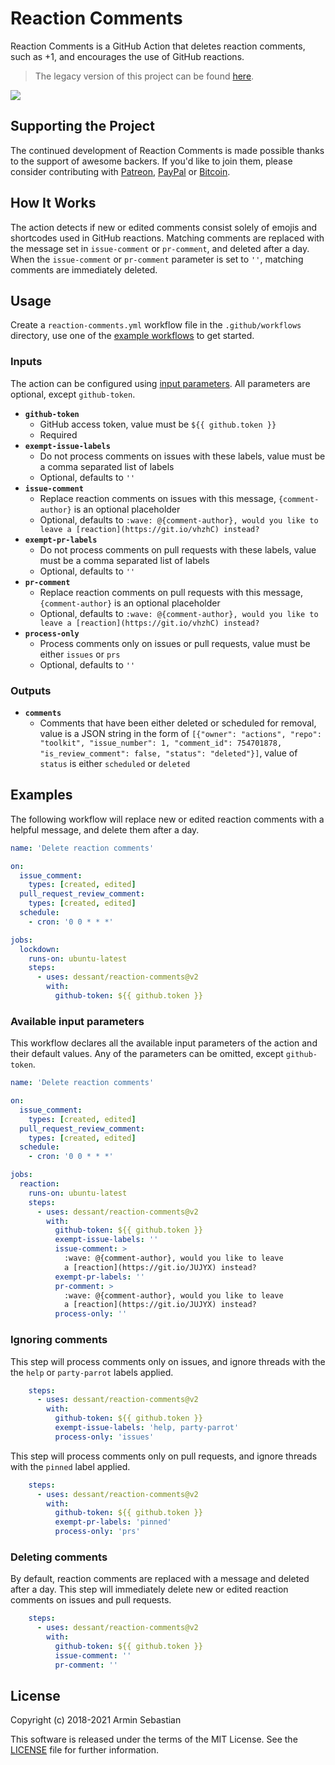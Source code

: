 # Reaction Comments

Reaction Comments is a GitHub Action that deletes reaction comments,
such as +1, and encourages the use of GitHub reactions.

> The legacy version of this project can be found
[here](https://github.com/dessant/reaction-comments-app).

<img src="https://raw.githubusercontent.com/dessant/reaction-comments/master/assets/screenshot.png" style="max-width: 800px">

## Supporting the Project

The continued development of Reaction Comments is made possible
thanks to the support of awesome backers. If you'd like to join them,
please consider contributing with
[Patreon](https://armin.dev/go/patreon?pr=reaction-comments&src=repo),
[PayPal](https://armin.dev/go/paypal?pr=reaction-comments&src=repo) or
[Bitcoin](https://armin.dev/go/bitcoin?pr=reaction-comments&src=repo).

## How It Works

The action detects if new or edited comments consist solely of emojis
and shortcodes used in GitHub reactions. Matching comments are replaced with
the message set in `issue-comment` or `pr-comment`, and deleted after a day.
When the `issue-comment` or `pr-comment` parameter is set to `''`,
matching comments are immediately deleted.

## Usage

Create a `reaction-comments.yml` workflow file in the `.github/workflows`
directory, use one of the [example workflows](#examples) to get started.

### Inputs

The action can be configured using [input parameters](https://help.github.com/en/actions/reference/workflow-syntax-for-github-actions#jobsjob_idstepswith).
All parameters are optional, except `github-token`.

- **`github-token`**
  - GitHub access token, value must be `${{ github.token }}`
  - Required
- **`exempt-issue-labels`**
  - Do not process comments on issues with these labels, value must be
    a comma separated list of labels
  - Optional, defaults to `''`
- **`issue-comment`**
  - Replace reaction comments on issues with this message,
    `{comment-author}` is an optional placeholder
  - Optional, defaults to `:wave: @{comment-author}, would you like to leave
    a [reaction](https://git.io/vhzhC) instead?`
- **`exempt-pr-labels`**
  - Do not process comments on pull requests with these labels, value must be
    a comma separated list of labels
  - Optional, defaults to `''`
- **`pr-comment`**
  - Replace reaction comments on pull requests with this message,
    `{comment-author}` is an optional placeholder
  - Optional, defaults to `:wave: @{comment-author}, would you like to leave
    a [reaction](https://git.io/vhzhC) instead?`
- **`process-only`**
  - Process comments only on issues or pull requests, value must be
    either `issues` or `prs`
  - Optional, defaults to `''`

### Outputs

- **`comments`**
  - Comments that have been either deleted or scheduled for removal,
    value is a JSON string in the form of
    `[{"owner": "actions", "repo": "toolkit", "issue_number": 1,
    "comment_id": 754701878, "is_review_comment": false, "status": "deleted"}]`,
    value of `status` is either `scheduled` or `deleted`

## Examples

The following workflow will replace new or edited reaction comments
with a helpful message, and delete them after a day.

```yaml
name: 'Delete reaction comments'

on:
  issue_comment:
    types: [created, edited]
  pull_request_review_comment:
    types: [created, edited]
  schedule:
    - cron: '0 0 * * *'

jobs:
  lockdown:
    runs-on: ubuntu-latest
    steps:
      - uses: dessant/reaction-comments@v2
        with:
          github-token: ${{ github.token }}
```

### Available input parameters

This workflow declares all the available input parameters of the action
and their default values. Any of the parameters can be omitted,
except `github-token`.

```yaml
name: 'Delete reaction comments'

on:
  issue_comment:
    types: [created, edited]
  pull_request_review_comment:
    types: [created, edited]
  schedule:
    - cron: '0 0 * * *'

jobs:
  reaction:
    runs-on: ubuntu-latest
    steps:
      - uses: dessant/reaction-comments@v2
        with:
          github-token: ${{ github.token }}
          exempt-issue-labels: ''
          issue-comment: >
            :wave: @{comment-author}, would you like to leave
            a [reaction](https://git.io/JUJYX) instead?
          exempt-pr-labels: ''
          pr-comment: >
            :wave: @{comment-author}, would you like to leave
            a [reaction](https://git.io/JUJYX) instead?
          process-only: ''
```

### Ignoring comments

This step will process comments only on issues, and ignore threads
with the the `help` or `party-parrot` labels applied.

```yaml
    steps:
      - uses: dessant/reaction-comments@v2
        with:
          github-token: ${{ github.token }}
          exempt-issue-labels: 'help, party-parrot'
          process-only: 'issues'
```

This step will process comments only on pull requests, and ignore threads
with the `pinned` label applied.

```yaml
    steps:
      - uses: dessant/reaction-comments@v2
        with:
          github-token: ${{ github.token }}
          exempt-pr-labels: 'pinned'
          process-only: 'prs'
```

### Deleting comments

By default, reaction comments are replaced with a message and deleted
after a day. This step will immediately delete new or edited reaction comments
on issues and pull requests.

```yaml
    steps:
      - uses: dessant/reaction-comments@v2
        with:
          github-token: ${{ github.token }}
          issue-comment: ''
          pr-comment: ''
```

## License

Copyright (c) 2018-2021 Armin Sebastian

This software is released under the terms of the MIT License.
See the [LICENSE](LICENSE) file for further information.
